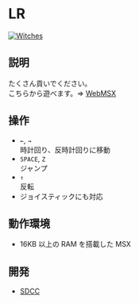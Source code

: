 # LR

[![Witches](http://img.youtube.com/vi/cIgNR0fq54I/0.jpg)](https://www.youtube.com/watch?v=cIgNR0fq54I)

## 説明
たくさん貢いでください。<br>
こちらから遊べます。⇒  [WebMSX](http://webmsx.org/?MACHINE=MSX1J&PRESETS=SCC2&ROM=https://github.com/CoBinee/lr-msx/raw/main/rom/LR.ROM)

## 操作
- `←`, `→`<br>時計回り、反時計回りに移動
- `SPACE`, `Z`<br>ジャンプ
- `↑`<br>反転
- ジョイスティックにも対応

## 動作環境
- 16KB 以上の RAM を搭載した MSX

## 開発
- [SDCC](https://sdcc.sourceforge.net)
